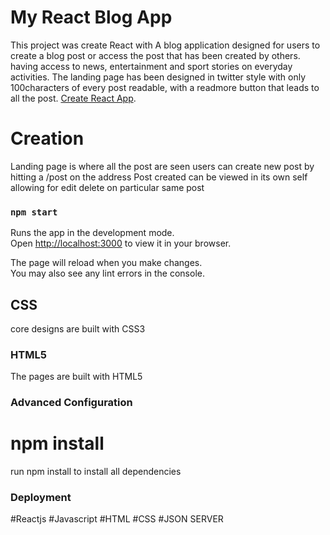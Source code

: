 # My React Blog App

This project was create React with 
A blog application designed for users to create a blog post or access the post that has been created by others. having access to news, entertainment and sport stories on everyday activities. 
The landing page has been designed in twitter style with only 100characters of every post readable, with a readmore button that leads to all the post.
[Create React App](https://github.com/olakunle.kay/).

# Creation

Landing page is where all the post are seen
users can create new post by hitting a /post on the address 
Post created can be viewed in its own self allowing for edit delete on particular same post 

### `npm start`

Runs the app in the development mode.\
Open [http://localhost:3000](http://localhost:3000) to view it in your browser.

The page will reload when you make changes.\
You may also see any lint errors in the console.

## CSS

core designs are built with CSS3


### HTML5

The pages are built with HTML5


### Advanced Configuration
# npm install

run npm install to install all dependencies

### Deployment
#Reactjs
#Javascript 
#HTML 
#CSS
#JSON SERVER

